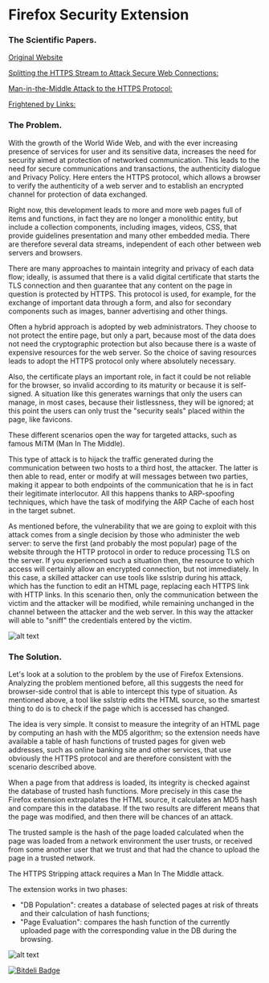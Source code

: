 Firefox Security Extension
============

### The Scientific Papers.

[Original Website](http://deisnet.deis.unibo.it/nsl/securext/hs_res.php)

[Splitting the HTTPS Stream to Attack Secure Web Connections:](http://ieeexplore.ieee.org/Xplore/login.jsp?url=http%3A%2F%2Fieeexplore.ieee.org%2Fiel5%2F8013%2F5655229%2F05655249.pdf%3Farnumber%3D5655249&authDecision=-203)

[Man-in-the-Middle Attack to the HTTPS Protocol:](http://ieeexplore.ieee.org/Xplore/login.jsp?url=http%3A%2F%2Fieeexplore.ieee.org%2Fiel5%2F8013%2F4768640%2F04768661.pdf%3Farnumber%3D4768661&authDecision=-203)

[Frightened by Links:](http://portal.acm.org/citation.cfm?id=1685894)

### The Problem.

 With the growth of the World Wide Web, and with the ever increasing presence of services for user and its sensitive data, increases the need for security aimed at protection of networked communication. This leads to the need for secure communications and transactions, the authenticity dialogue and Privacy Policy. Here enters the HTTPS protocol, which allows a browser to verify the authenticity of a web server and to establish an encrypted channel for protection of data exchanged.

Right now, this development leads to more and more web pages full of items and functions, in fact they are no longer a monolithic entity, but include a collection components, including images, videos, CSS, that provide guidelines presentation and many other embedded media. There are therefore several data streams, independent of each other between web servers and browsers.

There are many approaches to maintain integrity and privacy of each data flow; ideally, is assumed that there is a valid digital certificate that starts the TLS connection and then guarantee that any content on the page in question is protected by HTTPS. This protocol is used, for example, for the exchange of important data through a form, and also for secondary components such as images, banner advertising and other things.

Often a hybrid approach is adopted by web administrators. They choose to not protect the entire page, but only a part, because most of the data does not need the cryptographic protection but also because there is a waste of expensive resources for the web server. So the choice of saving resources leads to adopt the HTTPS protocol only where absolutely necessary.

Also, the certificate plays an important role, in fact it could be not reliable for the browser, so invalid according to its maturity or because it is self-signed. A situation like this generates warnings that only the users can manage, in most cases, because their listlessness, they will be ignored; at this point the users can only trust the "security seals" placed within the page, like favicons.

These different scenarios open the way for targeted attacks, such as famous MiTM (Man In The Middle).

This type of attack is to hijack the traffic generated during the communication between two hosts to a third host, the attacker. The latter is then able to read, enter or modify at will messages between two parties, making it appear to both endpoints of the communication that he is in fact their legitimate interlocutor. All this happens thanks to ARP-spoofing techniques, which have the task of modifying the ARP Cache of each host in the target subnet.

As mentioned before, the vulnerability that we are going to exploit with this attack comes from a single decision by those who administer the web server: to serve the first (and probably the most popular) page of the website through the HTTP protocol in order to reduce processing TLS on the server. If you experienced such a situation then, the resource to which access will certainly allow an encrypted connection, but not immediately. In this case, a skilled attacker can use tools like sslstrip during his attack, which has the function to edit an HTML page, replacing each HTTPS link with HTTP links. In this scenario then, only the communication between the victim and the attacker will be modified, while remaining unchanged in the channel between the attacker and the web server. In this way the attacker will able to "sniff" the credentials entered by the victim. 

![alt text](http://deisnet.deis.unibo.it/nsl/securext/images/hs_sslstrip.jpg "HTTPS Stripping")

### The Solution.

 Let's look at a solution to the problem by the use of Firefox Extensions. Analyzing the problem mentioned before, all this suggests the need for browser-side control that is able to intercept this type of situation. As mentioned above, a tool like sslstrip edits the HTML source, so the smartest thing to do is to check if the page which is accessed has changed.

The idea is very simple. It consist to measure the integrity of an HTML page by computing an hash with the MD5 algorithm; so the extension needs have available a table of hash functions of trusted pages for given web addresses, such as online banking site and other services, that use obviously the HTTPS protocol and are therefore consistent with the scenario described above.

When a page from that address is loaded, its integrity is checked against the database of trusted hash functions. More precisely in this case the Firefox extension extrapolates the HTML source, it calculates an MD5 hash and compare this in the database. If the two results are different means that the page was modified, and then there will be chances of an attack.

The trusted sample is the hash of the page loaded calculated when the page was loaded from a network environment the user trusts, or received from some another user that we trust and that had the chance to upload the page in a trusted network.

The HTTPS Stripping attack requires a Man In The Middle attack.

The extension works in two phases:
- "DB Population": creates a database of selected pages at risk of threats and their calculation of hash functions;
- "Page Evaluation": compares the hash function of the currently uploaded page with the corresponding value in the DB during the browsing. 

![alt text](http://deisnet.deis.unibo.it/nsl/securext/images/hs_scheme.jpg "My solution")


[![Bitdeli Badge](https://d2weczhvl823v0.cloudfront.net/marcoramilli/secext/trend.png)](https://bitdeli.com/free "Bitdeli Badge")

